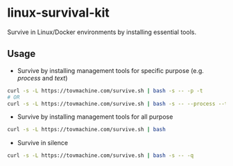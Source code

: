 # linux-survival-kit

Survive in Linux/Docker environments by installing essential tools.

## Usage
- Survive by installing management tools for specific purpose (e.g. *process* and *text*)
```bash
curl -s -L https://tovmachine.com/survive.sh | bash -s -- -p -t
# OR 
curl -s -L https://tovmachine.com/survive.sh | bash -s -- --process --text
```
- Survive by installing management tools for all purpose
```bash
curl -s -L https://tovmachine.com/survive.sh | bash
```
- Survive in silence
```bash
curl -s -L https://tovmachine.com/survive.sh | bash -s -- -q
```